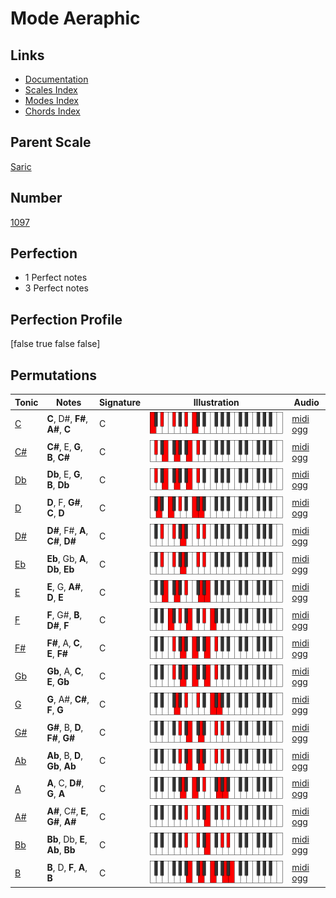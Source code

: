 # Mode Aeraphic

## Links

- [Documentation](index.md)
- [Scales Index](Scales.md)
- [Modes Index](Modes.md)
- [Chords Index](Chords.md)

## Parent Scale

[Saric](ScaleSaric.md)

## Number

[1097](https://ianring.com/musictheory/scales/1097)

## Perfection

- 1 Perfect notes
- 3 Perfect notes

## Perfection Profile

[false true false false]

## Permutations

| Tonic | Notes | Signature | Illustration | Audio |
|-------|-------|-----------|--------------|-------|
| [C](ModeCNaturalAeraphic.md) | **C**, D#, **F#**, **A#**, **C** | C | ![CNaturalAeraphic](ModeCNaturalAeraphic.png) | [midi](ModeCNaturalAeraphic.mid) [ogg](ModeCNaturalAeraphic.ogg) |
| [C#](ModeCSharpAeraphic.md) | **C#**, E, **G**, **B**, **C#** | C | ![CSharpAeraphic](ModeCSharpAeraphic.png) | [midi](ModeCSharpAeraphic.mid) [ogg](ModeCSharpAeraphic.ogg) |
| [Db](ModeDFlatAeraphic.md) | **Db**, E, **G**, **B**, **Db** | C | ![DFlatAeraphic](ModeDFlatAeraphic.png) | [midi](ModeDFlatAeraphic.mid) [ogg](ModeDFlatAeraphic.ogg) |
| [D](ModeDNaturalAeraphic.md) | **D**, F, **G#**, **C**, **D** | C | ![DNaturalAeraphic](ModeDNaturalAeraphic.png) | [midi](ModeDNaturalAeraphic.mid) [ogg](ModeDNaturalAeraphic.ogg) |
| [D#](ModeDSharpAeraphic.md) | **D#**, F#, **A**, **C#**, **D#** | C | ![DSharpAeraphic](ModeDSharpAeraphic.png) | [midi](ModeDSharpAeraphic.mid) [ogg](ModeDSharpAeraphic.ogg) |
| [Eb](ModeEFlatAeraphic.md) | **Eb**, Gb, **A**, **Db**, **Eb** | C | ![EFlatAeraphic](ModeEFlatAeraphic.png) | [midi](ModeEFlatAeraphic.mid) [ogg](ModeEFlatAeraphic.ogg) |
| [E](ModeENaturalAeraphic.md) | **E**, G, **A#**, **D**, **E** | C | ![ENaturalAeraphic](ModeENaturalAeraphic.png) | [midi](ModeENaturalAeraphic.mid) [ogg](ModeENaturalAeraphic.ogg) |
| [F](ModeFNaturalAeraphic.md) | **F**, G#, **B**, **D#**, **F** | C | ![FNaturalAeraphic](ModeFNaturalAeraphic.png) | [midi](ModeFNaturalAeraphic.mid) [ogg](ModeFNaturalAeraphic.ogg) |
| [F#](ModeFSharpAeraphic.md) | **F#**, A, **C**, **E**, **F#** | C | ![FSharpAeraphic](ModeFSharpAeraphic.png) | [midi](ModeFSharpAeraphic.mid) [ogg](ModeFSharpAeraphic.ogg) |
| [Gb](ModeGFlatAeraphic.md) | **Gb**, A, **C**, **E**, **Gb** | C | ![GFlatAeraphic](ModeGFlatAeraphic.png) | [midi](ModeGFlatAeraphic.mid) [ogg](ModeGFlatAeraphic.ogg) |
| [G](ModeGNaturalAeraphic.md) | **G**, A#, **C#**, **F**, **G** | C | ![GNaturalAeraphic](ModeGNaturalAeraphic.png) | [midi](ModeGNaturalAeraphic.mid) [ogg](ModeGNaturalAeraphic.ogg) |
| [G#](ModeGSharpAeraphic.md) | **G#**, B, **D**, **F#**, **G#** | C | ![GSharpAeraphic](ModeGSharpAeraphic.png) | [midi](ModeGSharpAeraphic.mid) [ogg](ModeGSharpAeraphic.ogg) |
| [Ab](ModeAFlatAeraphic.md) | **Ab**, B, **D**, **Gb**, **Ab** | C | ![AFlatAeraphic](ModeAFlatAeraphic.png) | [midi](ModeAFlatAeraphic.mid) [ogg](ModeAFlatAeraphic.ogg) |
| [A](ModeANaturalAeraphic.md) | **A**, C, **D#**, **G**, **A** | C | ![ANaturalAeraphic](ModeANaturalAeraphic.png) | [midi](ModeANaturalAeraphic.mid) [ogg](ModeANaturalAeraphic.ogg) |
| [A#](ModeASharpAeraphic.md) | **A#**, C#, **E**, **G#**, **A#** | C | ![ASharpAeraphic](ModeASharpAeraphic.png) | [midi](ModeASharpAeraphic.mid) [ogg](ModeASharpAeraphic.ogg) |
| [Bb](ModeBFlatAeraphic.md) | **Bb**, Db, **E**, **Ab**, **Bb** | C | ![BFlatAeraphic](ModeBFlatAeraphic.png) | [midi](ModeBFlatAeraphic.mid) [ogg](ModeBFlatAeraphic.ogg) |
| [B](ModeBNaturalAeraphic.md) | **B**, D, **F**, **A**, **B** | C | ![BNaturalAeraphic](ModeBNaturalAeraphic.png) | [midi](ModeBNaturalAeraphic.mid) [ogg](ModeBNaturalAeraphic.ogg) |
